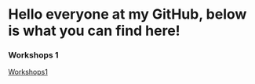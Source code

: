 # Hello everyone at my GitHub, below is what you can find here!

### Workshops 1
[Workshops1](https://oliwierwijas.github.io/index1.html)
